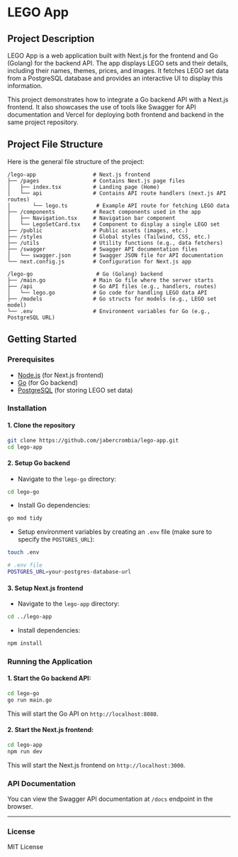 
# LEGO App

## Project Description

LEGO App is a web application built with Next.js for the frontend and Go (Golang) for the backend API. The app displays LEGO sets and their details, including their names, themes, prices, and images. It fetches LEGO set data from a PostgreSQL database and provides an interactive UI to display this information.

This project demonstrates how to integrate a Go backend API with a Next.js frontend. It also showcases the use of tools like Swagger for API documentation and Vercel for deploying both frontend and backend in the same project repository.

## Project File Structure

Here is the general file structure of the project:

```
/lego-app                  # Next.js frontend
├── /pages                 # Contains Next.js page files
│   ├── index.tsx          # Landing page (Home)
│   └── api                # Contains API route handlers (next.js API routes)
│       └── lego.ts         # Example API route for fetching LEGO data
├── /components            # React components used in the app
│   ├── Navigation.tsx     # Navigation bar component
│   └── LegoSetCard.tsx    # Component to display a single LEGO set
├── /public                # Public assets (images, etc.)
├── /styles                # Global styles (Tailwind, CSS, etc.)
├── /utils                 # Utility functions (e.g., data fetchers)
├── /swagger               # Swagger API documentation files
│   └── swagger.json       # Swagger JSON file for API documentation
└── next.config.js         # Configuration for Next.js app

/lego-go                    # Go (Golang) backend
├── /main.go               # Main Go file where the server starts
├── /api                   # Go API files (e.g., handlers, routes)
│   └── lego.go            # Go code for handling LEGO data API
├── /models                # Go structs for models (e.g., LEGO set model)
└── .env                   # Environment variables for Go (e.g., PostgreSQL URL)
```

## Getting Started

### Prerequisites

- [Node.js](https://nodejs.org/) (for Next.js frontend)
- [Go](https://golang.org/) (for Go backend)
- [PostgreSQL](https://www.postgresql.org/) (for storing LEGO set data)

### Installation

#### 1. Clone the repository

```bash
git clone https://github.com/jabercrombia/lego-app.git
cd lego-app
```

#### 2. Setup Go backend

- Navigate to the `lego-go` directory:

```bash
cd lego-go
```

- Install Go dependencies:

```bash
go mod tidy
```

- Setup environment variables by creating an `.env` file (make sure to specify the `POSTGRES_URL`):

```bash
touch .env
```

```bash
# .env file
POSTGRES_URL=your-postgres-database-url
```

#### 3. Setup Next.js frontend

- Navigate to the `lego-app` directory:

```bash
cd ../lego-app
```

- Install dependencies:

```bash
npm install
```

### Running the Application

#### 1. Start the Go backend API:

```bash
cd lego-go
go run main.go
```

This will start the Go API on `http://localhost:8080`.

#### 2. Start the Next.js frontend:

```bash
cd lego-app
npm run dev
```

This will start the Next.js frontend on `http://localhost:3000`.

### API Documentation

You can view the Swagger API documentation at `/docs` endpoint in the browser.

---

### License

MIT License
